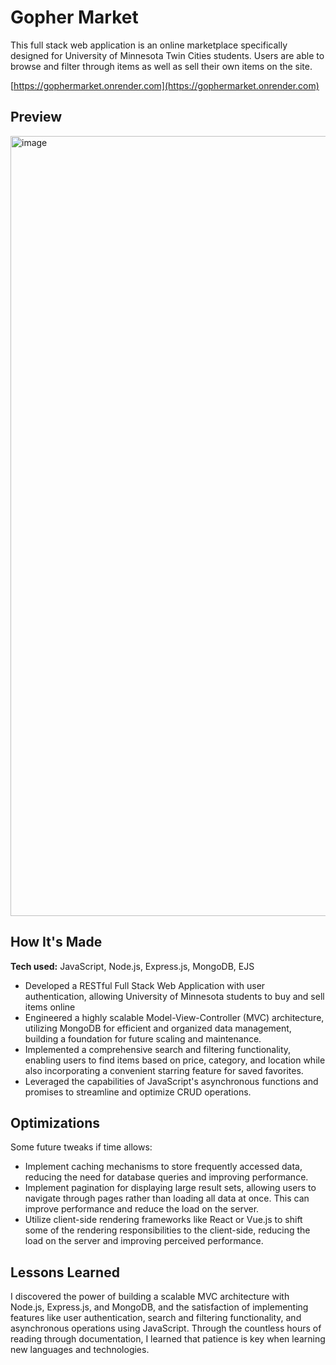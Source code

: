 # Gopher Market
This full stack web application is an online marketplace specifically designed for University of Minnesota Twin Cities students.
Users are able to browse and filter through items as well as sell their own items on the site.

[https://gophermarket.onrender.com](https://gophermarket.onrender.com)

## Preview

<img width="1248" alt="image" src="https://github.com/ElsdonC/gopher-market/assets/67447710/aed90c89-ab9c-4489-bf18-bbdc6709329e">

## How It's Made

**Tech used:** JavaScript, Node.js, Express.js, MongoDB, EJS

- Developed a RESTful Full Stack Web Application with user authentication, allowing University of Minnesota students to buy and sell items online
- Engineered a highly scalable Model-View-Controller (MVC) architecture, utilizing MongoDB for efficient and organized data management, building a foundation for future scaling and maintenance.
- Implemented a comprehensive search and filtering functionality, enabling users to find items based on price, category, and location while also incorporating a convenient starring feature for saved favorites.
- Leveraged the capabilities of JavaScript's asynchronous functions and promises to streamline and optimize CRUD operations.

## Optimizations

Some future tweaks if time allows:
- Implement caching mechanisms to store frequently accessed data, reducing the need for database queries and improving performance.
- Implement pagination for displaying large result sets, allowing users to navigate through pages rather than loading all data at once. This can improve performance and reduce the load on the server.
- Utilize client-side rendering frameworks like React or Vue.js to shift some of the rendering responsibilities to the client-side, reducing the load on the server and improving perceived performance.

## Lessons Learned

I discovered the power of building a scalable MVC architecture with Node.js, Express.js, and MongoDB, and the satisfaction of implementing features like user authentication, search and filtering functionality, and asynchronous operations using JavaScript.
Through the countless hours of reading through documentation, I learned that patience is key when learning new languages and technologies.
